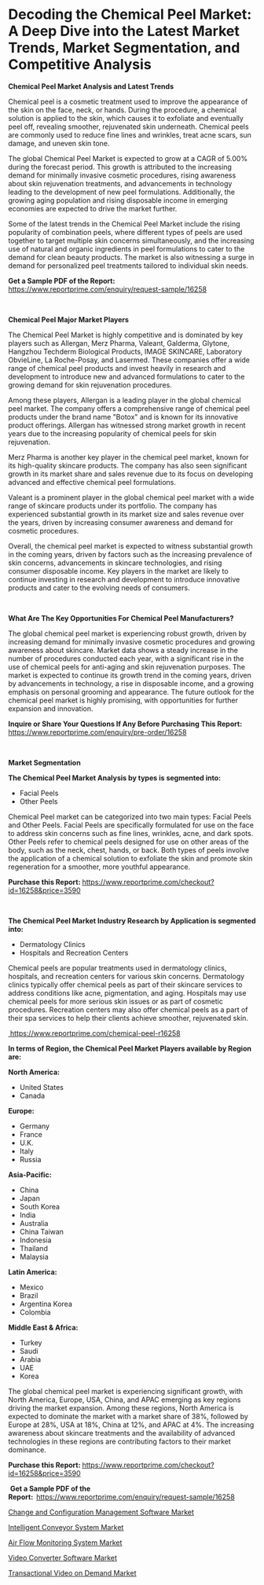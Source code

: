 <p><h1>Decoding the Chemical Peel Market: A Deep Dive into the Latest Market Trends, Market Segmentation, and Competitive Analysis</h1></p><p><strong>Chemical Peel Market Analysis and Latest Trends</strong></p>
<p><p>Chemical peel is a cosmetic treatment used to improve the appearance of the skin on the face, neck, or hands. During the procedure, a chemical solution is applied to the skin, which causes it to exfoliate and eventually peel off, revealing smoother, rejuvenated skin underneath. Chemical peels are commonly used to reduce fine lines and wrinkles, treat acne scars, sun damage, and uneven skin tone.</p><p>The global Chemical Peel Market is expected to grow at a CAGR of 5.00% during the forecast period. This growth is attributed to the increasing demand for minimally invasive cosmetic procedures, rising awareness about skin rejuvenation treatments, and advancements in technology leading to the development of new peel formulations. Additionally, the growing aging population and rising disposable income in emerging economies are expected to drive the market further.</p><p>Some of the latest trends in the Chemical Peel Market include the rising popularity of combination peels, where different types of peels are used together to target multiple skin concerns simultaneously, and the increasing use of natural and organic ingredients in peel formulations to cater to the demand for clean beauty products. The market is also witnessing a surge in demand for personalized peel treatments tailored to individual skin needs.</p></p>
<p><strong>Get a Sample PDF of the Report:&nbsp;</strong> <a href="https://www.reportprime.com/enquiry/request-sample/16258">https://www.reportprime.com/enquiry/request-sample/16258</a></p>
<p>&nbsp;</p>
<p><strong>Chemical Peel Major Market Players</strong></p>
<p><p>The Chemical Peel Market is highly competitive and is dominated by key players such as Allergan, Merz Pharma, Valeant, Galderma, Glytone, Hangzhou Techderm Biological Products, IMAGE SKINCARE, Laboratory ObvieLine, La Roche-Posay, and Lasermed. These companies offer a wide range of chemical peel products and invest heavily in research and development to introduce new and advanced formulations to cater to the growing demand for skin rejuvenation procedures.</p><p>Among these players, Allergan is a leading player in the global chemical peel market. The company offers a comprehensive range of chemical peel products under the brand name "Botox" and is known for its innovative product offerings. Allergan has witnessed strong market growth in recent years due to the increasing popularity of chemical peels for skin rejuvenation.</p><p>Merz Pharma is another key player in the chemical peel market, known for its high-quality skincare products. The company has also seen significant growth in its market share and sales revenue due to its focus on developing advanced and effective chemical peel formulations.</p><p>Valeant is a prominent player in the global chemical peel market with a wide range of skincare products under its portfolio. The company has experienced substantial growth in its market size and sales revenue over the years, driven by increasing consumer awareness and demand for cosmetic procedures.</p><p>Overall, the chemical peel market is expected to witness substantial growth in the coming years, driven by factors such as the increasing prevalence of skin concerns, advancements in skincare technologies, and rising consumer disposable income. Key players in the market are likely to continue investing in research and development to introduce innovative products and cater to the evolving needs of consumers.</p></p>
<p>&nbsp;</p>
<p><strong>What Are The Key Opportunities For Chemical Peel Manufacturers?</strong></p>
<p><p>The global chemical peel market is experiencing robust growth, driven by increasing demand for minimally invasive cosmetic procedures and growing awareness about skincare. Market data shows a steady increase in the number of procedures conducted each year, with a significant rise in the use of chemical peels for anti-aging and skin rejuvenation purposes. The market is expected to continue its growth trend in the coming years, driven by advancements in technology, a rise in disposable income, and a growing emphasis on personal grooming and appearance. The future outlook for the chemical peel market is highly promising, with opportunities for further expansion and innovation.</p></p>
<p><strong>Inquire or Share Your Questions If Any Before Purchasing This Report:</strong> <a href="https://www.reportprime.com/enquiry/pre-order/16258">https://www.reportprime.com/enquiry/pre-order/16258</a></p>
<p>&nbsp;</p>
<p><strong>Market Segmentation</strong></p>
<p><strong>The Chemical Peel Market Analysis by types is segmented into:</strong></p>
<p><ul><li>Facial Peels</li><li>Other Peels</li></ul></p>
<p><p>Chemical Peel market can be categorized into two main types: Facial Peels and Other Peels. Facial Peels are specifically formulated for use on the face to address skin concerns such as fine lines, wrinkles, acne, and dark spots. Other Peels refer to chemical peels designed for use on other areas of the body, such as the neck, chest, hands, or back. Both types of peels involve the application of a chemical solution to exfoliate the skin and promote skin regeneration for a smoother, more youthful appearance.</p></p>
<p><strong>Purchase this Report:&nbsp;</strong><a href="https://www.reportprime.com/checkout?id=16258&price=3590">https://www.reportprime.com/checkout?id=16258&price=3590</a></p>
<p>&nbsp;</p>
<p><strong>The Chemical Peel Market Industry Research by Application is segmented into:</strong></p>
<p><ul><li>Dermatology Clinics</li><li>Hospitals and Recreation Centers</li></ul></p>
<p><p>Chemical peels are popular treatments used in dermatology clinics, hospitals, and recreation centers for various skin concerns. Dermatology clinics typically offer chemical peels as part of their skincare services to address conditions like acne, pigmentation, and aging. Hospitals may use chemical peels for more serious skin issues or as part of cosmetic procedures. Recreation centers may also offer chemical peels as a part of their spa services to help their clients achieve smoother, rejuvenated skin.</p></p>
<p><a href="https://www.reportprime.com/chemical-peel-r16258">&nbsp;https://www.reportprime.com/chemical-peel-r16258</a></p>
<p><strong>In terms of Region, the Chemical Peel Market Players available by Region are:</strong></p>
<p>
    <p> <strong> North America: </strong>
        <ul>
            <li>United States</li>
            <li>Canada</li>
        </ul>
        </p> 
    <p> <strong> Europe: </strong>
        <ul>
            <li>Germany</li>
            <li>France</li>
            <li>U.K.</li>
            <li>Italy</li>
            <li>Russia</li>
        </ul>
        </p> 
    <p> <strong> Asia-Pacific: </strong>
        <ul>
            <li>China</li>
            <li>Japan</li>
            <li>South Korea</li>
            <li>India</li>
            <li>Australia</li>
            <li>China Taiwan</li>
            <li>Indonesia</li>
            <li>Thailand</li>
            <li>Malaysia</li>
        </ul>
        </p> 
    <p> <strong> Latin America: </strong>
        <ul>
            <li>Mexico</li>
            <li>Brazil</li>
            <li>Argentina Korea</li>
            <li>Colombia</li>
        </ul>
        </p> 
    <p> <strong> Middle East & Africa: </strong>
        <ul>
            <li>Turkey</li>
            <li>Saudi</li>
            <li>Arabia</li>
            <li>UAE</li>
            <li>Korea</li>
        </ul>
    </p>
    </p>
<p><p>The global chemical peel market is experiencing significant growth, with North America, Europe, USA, China, and APAC emerging as key regions driving the market expansion. Among these regions, North America is expected to dominate the market with a market share of 38%, followed by Europe at 28%, USA at 18%, China at 12%, and APAC at 4%. The increasing awareness about skincare treatments and the availability of advanced technologies in these regions are contributing factors to their market dominance.</p></p>
<p><strong>Purchase this Report: </strong><a href="https://www.reportprime.com/checkout?id=16258&price=3590">https://www.reportprime.com/checkout?id=16258&price=3590</a></p>
<p>&nbsp;<strong>Get a Sample PDF of the Report:&nbsp;&nbsp;</strong><a href="https://www.reportprime.com/enquiry/request-sample/16258">https://www.reportprime.com/enquiry/request-sample/16258</a></p>
<p><strong></strong></p>
<p><p><a href="https://github.com/zzflqewx24/Market-Research-Report-List-1/blob/main/change-and-configuration-management-software-market.md">Change and Configuration Management Software Market</a></p><p><a href="https://medium.com/@gyuj5h/intelligent-conveyor-system-market-overview-global-market-trends-and-future-prospects-from-2024-to-0d1bed8b96bb">Intelligent Conveyor System Market</a></p><p><a href="https://medium.com/@gyuj5h/air-flow-monitoring-system-market-a-global-and-regional-analysis-2024-2031-72c27daa50d0">Air Flow Monitoring System Market</a></p><p><a href="https://medium.com/@gyuj5h/video-converter-software-market-report-by-product-type-freeware-shareware-end-use-personal-e8ee66ef2330">Video Converter Software Market</a></p><p><a href="https://medium.com/@gyuj5h/transactional-video-on-demand-industry-forecast-market-shifts-and-strategic-imperatives-2024-003ed8b2ed4e">Transactional Video on Demand Market</a></p></p>